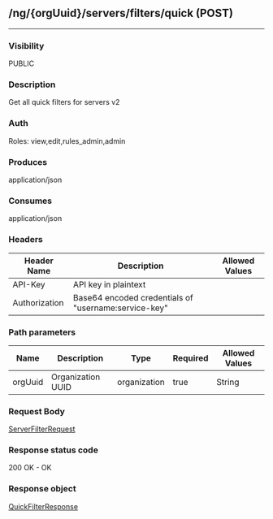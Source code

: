 ## /ng/{orgUuid}/servers/filters/quick (POST)
---
### Visibility
PUBLIC
### Description
Get all quick filters for servers v2
### Auth
Roles: view,edit,rules_admin,admin
### Produces
application/json
### Consumes
application/json
### Headers
| Header Name | Description | Allowed Values |
| ----------- | ----------- | ----------- |
| API-Key | API key in plaintext |  |
| Authorization | Base64 encoded credentials of &quot;username:service-key&quot; |  |
### Path parameters
| Name | Description | Type | Required | Allowed Values |
| ----------- | ----------- | ----------- | ----------- | ----------- |
| orgUuid | Organization UUID | organization | true | String |
### Request Body
[ServerFilterRequest](<../../objects/ServerFilterRequest.md>)
### Response status code
200 OK - OK
### Response object
[QuickFilterResponse](<../../objects/QuickFilterResponse.md>)
